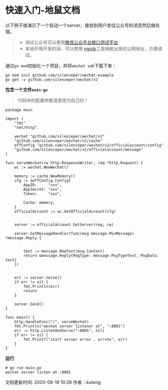 # 快速入门-地鼠文档

以下例子就演示了一个启动一个server，接收到用户发往公众号的消息然后做处理。

> * 测试公众号可以使用[微信公众平台接口测试平台](https://mp.weixin.qq.com/debug/cgi-bin/sandbox?t=sandbox/login)
> * 本地环境开发的话，可以使用 [ngrok](https://ngrok.com/)工具映射出来的公网地址，方便调试。

通过`go mod`初始化一个项目，并将`wechat sdk`下载下来：

```text
go mod init github.com/silenceper/wechat-example
go get -v github.com/silenceper/wechat/v2
```

**包含一个文件`main.go`**

> 代码中的配置参数请更改为自己的！

```text
package main

import (
    "fmt"
    "net/http"

    wechat "github.com/silenceper/wechat/v2"
    "github.com/silenceper/wechat/v2/cache"
    offConfig "github.com/silenceper/wechat/v2/officialaccount/config"
    "github.com/silenceper/wechat/v2/officialaccount/message"
)

func serveWechat(rw http.ResponseWriter, req *http.Request) {
    wc := wechat.NewWechat()
    
    memory := cache.NewMemory()
    cfg := &offConfig.Config{
        AppID:     "xxx",
        AppSecret: "xxx",
        Token:     "xxx",
        
        Cache: memory,
    }
    officialAccount := wc.GetOfficialAccount(cfg)

    
    server := officialAccount.GetServer(req, rw)
    
    server.SetMessageHandler(func(msg message.MixMessage) *message.Reply {
        
        
        text := message.NewText(msg.Content)
        return &message.Reply{MsgType: message.MsgTypeText, MsgData: text}
    })

    
    err := server.Serve()
    if err != nil {
        fmt.Println(err)
        return
    }
    
    server.Send()
}

func main() {
    http.HandleFunc("/", serveWechat)
    fmt.Println("wechat server listener at", ":8001")
    err := http.ListenAndServe(":8001", nil)
    if err != nil {
        fmt.Printf("start server error , err=%v", err)
    }
}
```

**运行**

```text
# go run main.go
wechat server listen at :8001
```

文档更新时间: 2020-08-19 10:28   作者：kuteng

